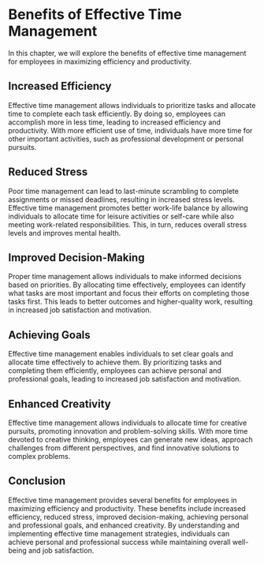 Benefits of Effective Time Management
==============================================================

In this chapter, we will explore the benefits of effective time management for employees in maximizing efficiency and productivity.

Increased Efficiency
--------------------

Effective time management allows individuals to prioritize tasks and allocate time to complete each task efficiently. By doing so, employees can accomplish more in less time, leading to increased efficiency and productivity. With more efficient use of time, individuals have more time for other important activities, such as professional development or personal pursuits.

Reduced Stress
--------------

Poor time management can lead to last-minute scrambling to complete assignments or missed deadlines, resulting in increased stress levels. Effective time management promotes better work-life balance by allowing individuals to allocate time for leisure activities or self-care while also meeting work-related responsibilities. This, in turn, reduces overall stress levels and improves mental health.

Improved Decision-Making
------------------------

Proper time management allows individuals to make informed decisions based on priorities. By allocating time effectively, employees can identify what tasks are most important and focus their efforts on completing those tasks first. This leads to better outcomes and higher-quality work, resulting in increased job satisfaction and motivation.

Achieving Goals
---------------

Effective time management enables individuals to set clear goals and allocate time effectively to achieve them. By prioritizing tasks and completing them efficiently, employees can achieve personal and professional goals, leading to increased job satisfaction and motivation.

Enhanced Creativity
-------------------

Effective time management allows individuals to allocate time for creative pursuits, promoting innovation and problem-solving skills. With more time devoted to creative thinking, employees can generate new ideas, approach challenges from different perspectives, and find innovative solutions to complex problems.

Conclusion
----------

Effective time management provides several benefits for employees in maximizing efficiency and productivity. These benefits include increased efficiency, reduced stress, improved decision-making, achieving personal and professional goals, and enhanced creativity. By understanding and implementing effective time management strategies, individuals can achieve personal and professional success while maintaining overall well-being and job satisfaction.


